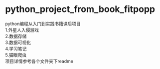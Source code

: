 # python_project_from_book_fitpopp
python编程从入门到实践书籍课后项目</br>
1.外星人入侵游戏</br>
2.数据存储</br>
3.数据可视化</br>
4.学习笔记</br>
5.猫眼爬虫</br>
项目详情参考各个文件夹下readme</br>
